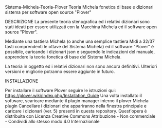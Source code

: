 Sistema-Michela-Teoria-Plover
Teoria Michela fonetica di base e dizionari sistema per software open source "Plover"

DESCRIZIONE La presente teoria stenografica ed i relativi dizionari sono stati ideati per essere utilizzati con la Macchina Michela ed il software open source "Plover".

Mediante una tastiera Michela (o anche una semplice tastiera Midi a 32/37 tasti comprendenti le ottave del Sistema Michela) ed il software "Plover" è possibile, caricando i dizionari json e seguendo le indicazioni del manuale, apprendere la teoria fonetica di base del Sistema Michela.

La teoria in oggetto ed i relativi dizionari non sono ancora definitivi. Ulteriori versioni e migliorie potranno essere aggiunte in futuro.

INSTALLAZIONE

Per installare il software Plover seguire le istruzioni qui: https://plover.wiki/index.php/Installation_Guide
Una volta installato il software, scaricare mediante il plugin manager interno il plover Michela plugin
Cancellare i dizionari che appariranno nella finestra principale e caricare i dizionari (ver. 5) presenti in questa repository.
Quest'opera è distribuita con Licenza Creative Commons Attribuzione - Non commerciale - Condividi allo stesso modo 4.0 Internazionale
